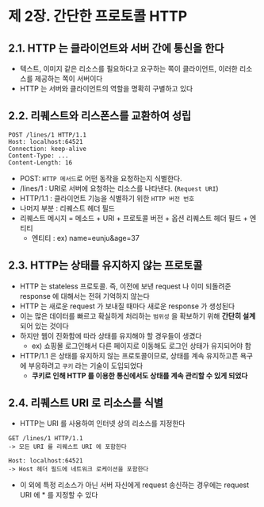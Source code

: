 # 제 2장. 간단한 프로토콜 HTTP
## 2.1. HTTP 는 클라이언트와 서버 간에 통신을 한다
- 텍스트, 이미지 같은 리소스를 필요하다고 요구하는 쪽이 클라이언트, 이러한 리소스를 제공하는 쪽이 서버이다
- HTTP 는 서버와 클라이언트의 역할을 명확히 구별하고 있다

## 2.2. 리퀘스트와 리스폰스를 교환하여 성립
```http
POST /lines/1 HTTP/1.1
Host: localhost:64521
Connection: keep-alive
Content-Type: ...
Content-Length: 16
```
- POST: `HTTP 메서드`로 어떤 동작을 요청하는지 식별한다.
- /lines/1 : URI로 서버에 요청하는 리소스를 나타낸다. (`Request URI`)
- HTTP/1.1 : 클라이언트 기능을 식별하기 위한 `HTTP 버전 번호`
- 나머지 부분 : 리퀘스트 헤더 필드
- 리퀘스트 메시지 = 메소드 + URI + 프로토콜 버전 + 옵션 리퀘스트 헤더 필드 + 엔티티
  - 엔티티 : ex) name=eunju&age=37

## 2.3. HTTP는 상태를 유지하지 않는 프로토콜
- HTTP 는 stateless 프로토콜. 즉, 이전에 보낸 request 나 이미 되돌려준 response 에 대해서는 전혀 기억하지 않는다
- HTTP 는 새로운 request 가 보내질 때마다 새로운 response 가 생성된다
- 이는 많은 데이터를 빠르고 확실하게 처리하는 `범위성` 을 확보하기 위해 **간단히 설계** 되어 있는 것이다
- 하지만 웹이 진화함에 따라 상태를 유지해야 할 경우들이 생겼다
  - ex) 쇼핑몰 로그인해서 다른 페이지로 이동해도 로그인 상태가 유지되어야 함
- HTTP/1.1 은 상태를 유지하지 않는 프로토콜이므로, 상태를 계속 유지하고픈 욕구에 부응하려고 `쿠키` 라는 기술이 도입되었다
  - **쿠키로 인해 HTTP 를 이용한 통신에서도 상태를 계속 관리할 수 있게 되었다**

## 2.4. 리퀘스트 URI 로 리소스를 식별
- HTTP는 URI 를 사용하여 인터넷 상의 리소스를 지정한다
```http
GET /lines/1 HTTP/1.1 
-> 모든 URI 를 리퀘스트 URI 에 포함한다

Host: localhost:64521
-> Host 헤더 필드에 네트워크 로케이션을 포함한다
```
- 이 외에 특정 리소스가 아닌 서버 자신에게 request 송신하는 경우에는 request URI 에 * 를 지정할 수 있다